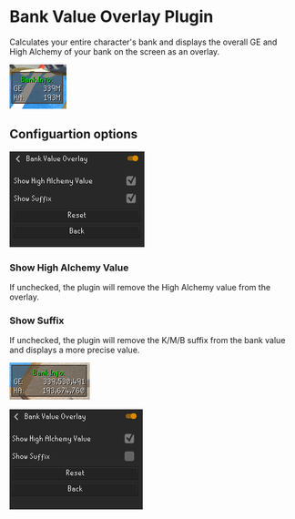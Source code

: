 # Bank Value Overlay Plugin
Calculates your entire character's bank and displays the overall GE and High Alchemy of your bank on the screen as an overlay.


![img_2.png](screenshots/img_2.png)

## Configuartion options

![img_3.png](screenshots/img_3.png)

### Show High Alchemy Value
If unchecked, the plugin will remove the High Alchemy value from the overlay.

### Show Suffix
If unchecked, the plugin will remove the K/M/B suffix from the bank value and displays a more precise value.

![img_5.png](screenshots/img_5.png) 

![img_6.png](screenshots/img_6.png)
